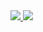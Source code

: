 <a href="https://portal.azure.com/#create/Microsoft.Template/uri/https%3A%2F%2Fraw.githubusercontent.com%2DataAnalyticsOrganization%2AmbariKave-azure%2master%2azure_template%2KAVEAzure.azure.json" target="_blank">
    <img src="http://azuredeploy.net/deploybutton.png"/>
</a>
<a href="http://armviz.io/#/?load=https%3A%2F%2Fraw.githubusercontent.com%2DataAnalyticsOrganization%2AmbariKave-azure%2master%2azure_template%2KAVEAzure.azure.json" target="_blank">
    <img src="http://armviz.io/visualizebutton.png"/>
</a>
